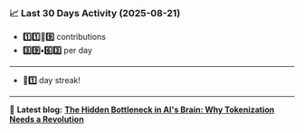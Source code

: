 <!--START_STATS-->
### 📈 Last 30 Days Activity (2025-08-21)  
- **1️⃣1️⃣🎱9️⃣** contributions  
- **3️⃣9️⃣•6️⃣3️⃣** per day
---
- **🎱1️⃣** day streak!
---
📝 **Latest blog:** [**The Hidden Bottleneck in AI's Brain: Why Tokenization Needs a Revolution**](https://andriak.com/blog/tokenization-revolution)
<!--END_STATS-->
